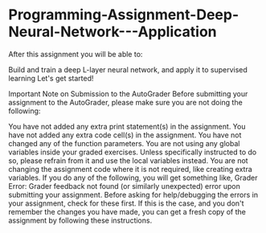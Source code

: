 # Programming-Assignment-Deep-Neural-Network---Application

After this assignment you will be able to:

Build and train a deep L-layer neural network, and apply it to supervised learning
Let's get started!

Important Note on Submission to the AutoGrader
Before submitting your assignment to the AutoGrader, please make sure you are not doing the following:

You have not added any extra print statement(s) in the assignment.
You have not added any extra code cell(s) in the assignment.
You have not changed any of the function parameters.
You are not using any global variables inside your graded exercises. Unless specifically instructed to do so, please refrain from it and use the local variables instead.
You are not changing the assignment code where it is not required, like creating extra variables.
If you do any of the following, you will get something like, Grader Error: Grader feedback not found (or similarly unexpected) error upon submitting your assignment. Before asking for help/debugging the errors in your assignment, check for these first. If this is the case, and you don't remember the changes you have made, you can get a fresh copy of the assignment by following these instructions.
